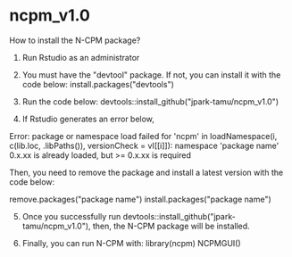 # ncpm_v1.0

How to install the N-CPM package?

1. Run Rstudio as an administrator

2. You must have the "devtool" package. If not, you can install it with the code below:
install.packages("devtools")

3. Run the code below:
devtools::install_github("jpark-tamu/ncpm_v1.0")

4. If Rstudio generates an error below,

Error: package or namespace load failed for 'ncpm' in loadNamespace(i, c(lib.loc, .libPaths()), versionCheck = vI[[i]]):
namespace 'package name' 0.x.xx is already loaded, but >= 0.x.xx is required

Then, you need to remove the package and install a latest version with the code below:

remove.packages("package name")
install.packages("package name")

5. Once you successfully run devtools::install_github("jpark-tamu/ncpm_v1.0"), then, the N-CPM package will be installed.

6. Finally, you can run N-CPM with:
library(ncpm)
NCPMGUI()
